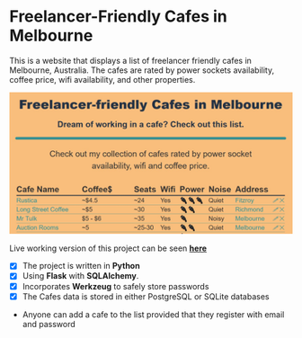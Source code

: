# Freelancer-Friendly Cafes in Melbourne

This is a website that displays a list of freelancer friendly cafes in Melbourne, Australia. The cafes are rated by power sockets availability, coffee price, wifi availability, and other properties. 

![Freelancer-Friendly Melbourne Cafes project screenshot](https://github.com/zvikasan/melbourne-cafes/blob/master/website_screenshot.jpg?raw=true)


Live working version of this project can be seen **[here](https://melbourne-cafes.herokuapp.com/)**

- [x] The project is written in **Python** 
- [x] Using **Flask** with **SQLAlchemy**. 
- [x] Incorporates **Werkzeug** to safely store passwords
- [x] The Cafes data is stored in either PostgreSQL or SQLite databases

* Anyone can add a cafe to the list provided that they register with email and password